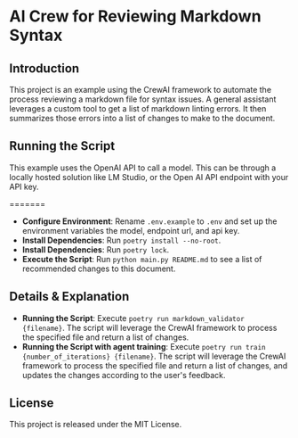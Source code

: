 # AI Crew for Reviewing Markdown Syntax

## Introduction
This project is an example using the CrewAI framework to automate the process reviewing a markdown file for syntax issues. A general assistant leverages a custom tool to get a list of markdown linting errors. It then summarizes those errors into a list of changes to make to the document.

## Running the Script
This example uses the OpenAI API to call a model. This can be through a locally hosted solution like LM Studio, or the Open AI API endpoint with your API key. 

=======
- **Configure Environment**: Rename `.env.example` to `.env` and set up the environment variables the model, endpoint url, and api key.
- **Install Dependencies**: Run `poetry install --no-root`.
- **Install Dependencies**: Run `poetry lock`.
- **Execute the Script**: Run `python main.py README.md` to see a list of recommended changes to this document.

## Details & Explanation
- **Running the Script**: Execute `poetry run markdown_validator {filename}`. The script will leverage the CrewAI framework to process the specified file and return a list of changes.
- **Running the Script with agent training**: Execute `poetry run train {number_of_iterations} {filename}`. The script will leverage the CrewAI framework to process the specified file and return a list of changes, and updates the changes according to the user's feedback.

## License
This project is released under the MIT License.
